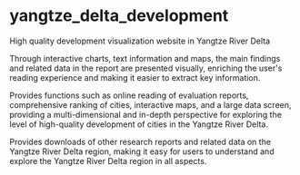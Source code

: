 # yangtze_delta_development
High quality development visualization website in Yangtze River Delta

Through interactive charts, text information and maps, the main findings and related data in the report are presented visually, enriching the user's reading experience and making it easier to extract key information.

Provides functions such as online reading of evaluation reports, comprehensive ranking of cities, interactive maps, and a large data screen, providing a multi-dimensional and in-depth perspective for exploring the level of high-quality development of cities in the Yangtze River Delta.

Provides downloads of other research reports and related data on the Yangtze River Delta region, making it easy for users to understand and explore the Yangtze River Delta region in all aspects.

